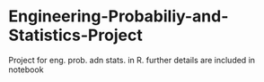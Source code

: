 # Engineering-Probabiliy-and-Statistics-Project
Project for eng. prob. adn stats. in R. further details are included in notebook
